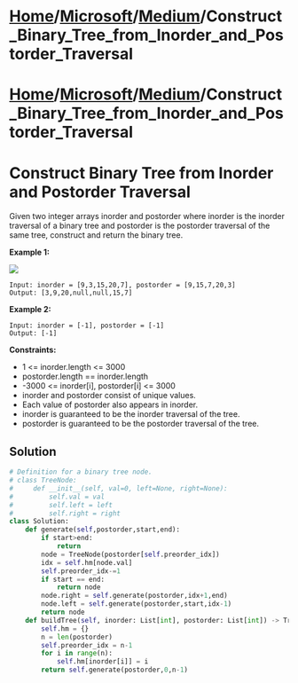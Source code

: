 # [Home](./../../..)/[Microsoft](./../..)/[Medium](./..)/Construct_Binary_Tree_from_Inorder_and_Postorder_Traversal
# [Home](./../../..)/[Microsoft](./../..)/[Medium](./..)/Construct_Binary_Tree_from_Inorder_and_Postorder_Traversal
<h1>Construct Binary Tree from Inorder and Postorder Traversal</h1>

<p>
Given two integer arrays inorder and postorder where inorder is the inorder traversal of a binary tree and postorder is the postorder traversal of the same tree, construct and return the binary tree.
</p>

<b>Example 1:</b>

<img src="https://assets.leetcode.com/uploads/2021/02/19/tree.jpg">

    Input: inorder = [9,3,15,20,7], postorder = [9,15,7,20,3]
    Output: [3,9,20,null,null,15,7]
    
<b>Example 2:</b>

    Input: inorder = [-1], postorder = [-1]
    Output: [-1]

<b>Constraints:</b>

- 1 <= inorder.length <= 3000
- postorder.length == inorder.length
- -3000 <= inorder[i], postorder[i] <= 3000
- inorder and postorder consist of unique values.
- Each value of postorder also appears in inorder.
- inorder is guaranteed to be the inorder traversal of the tree.
- postorder is guaranteed to be the postorder traversal of the tree.

<h2>Solution</h2>

```python
# Definition for a binary tree node.
# class TreeNode:
#     def __init__(self, val=0, left=None, right=None):
#         self.val = val
#         self.left = left
#         self.right = right
class Solution:
    def generate(self,postorder,start,end):
        if start>end:
            return
        node = TreeNode(postorder[self.preorder_idx])
        idx = self.hm[node.val]
        self.preorder_idx-=1
        if start == end:
            return node
        node.right = self.generate(postorder,idx+1,end)
        node.left = self.generate(postorder,start,idx-1)
        return node
    def buildTree(self, inorder: List[int], postorder: List[int]) -> TreeNode:
        self.hm = {}
        n = len(postorder)
        self.preorder_idx = n-1
        for i in range(n):
            self.hm[inorder[i]] = i
        return self.generate(postorder,0,n-1)
```
